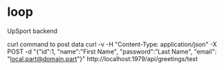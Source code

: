 # loop
UpSport backend

curl command to post data
curl -v -H "Content-Type: application/json" -X POST -d "{\"id\":1, \"name\":\"First Name\", \"password\":\"Last Name\", \"email\": \"local.part@domain.part\"}" http://localhost:1979/api/greetings/test

